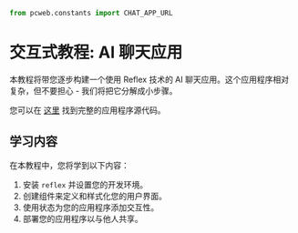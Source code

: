```python exec
from pcweb.constants import CHAT_APP_URL
```

# 交互式教程: AI 聊天应用

本教程将带您逐步构建一个使用 Reflex 技术的 AI 聊天应用。这个应用程序相对复杂，但不要担心 - 我们将把它分解成小步骤。

您可以在 [这里]({CHAT_APP_URL}) 找到完整的应用程序源代码。

## 学习内容

在本教程中，您将学到以下内容：

1. 安装 `reflex` 并设置您的开发环境。
2. 创建组件来定义和样式化您的用户界面。
3. 使用状态为您的应用程序添加交互性。
4. 部署您的应用程序以与他人共享。

